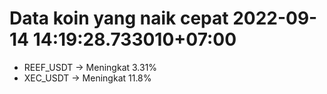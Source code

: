 # Data koin yang naik cepat 2022-09-14 14:19:28.733010+07:00

* REEF_USDT -> Meningkat 3.31%
* XEC_USDT -> Meningkat 11.8%
